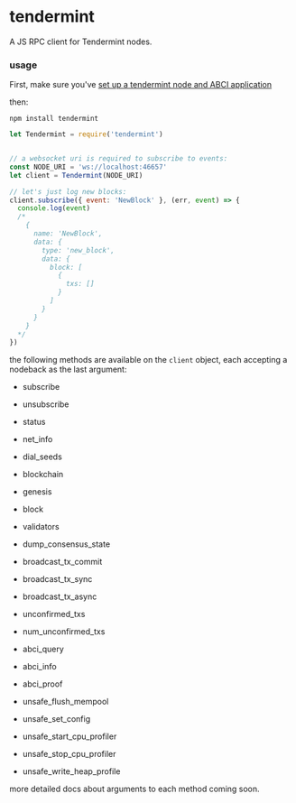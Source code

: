 # tendermint
A JS RPC client for Tendermint nodes.

### usage

First, make sure you've [set up a tendermint node and ABCI application](https://tendermint.com/download)

then:
```
npm install tendermint
```

```js
let Tendermint = require('tendermint')


// a websocket uri is required to subscribe to events:
const NODE_URI = 'ws://localhost:46657'
let client = Tendermint(NODE_URI)

// let's just log new blocks:
client.subscribe({ event: 'NewBlock' }, (err, event) => {
  console.log(event)
  /*
    {
      name: 'NewBlock',
      data: {
        type: 'new_block',
        data: {
          block: [
            {
              txs: []
            }
          ]
        }
      }
    } 
  */
})
```

the following methods are available on the `client` object, each accepting a nodeback as the last argument:

- subscribe
- unsubscribe

- status
- net_info
- dial_seeds
- blockchain
- genesis
- block
- validators
- dump_consensus_state
- broadcast_tx_commit
- broadcast_tx_sync
- broadcast_tx_async
- unconfirmed_txs
- num_unconfirmed_txs

- abci_query
- abci_info
- abci_proof

- unsafe_flush_mempool
- unsafe_set_config
- unsafe_start_cpu_profiler
- unsafe_stop_cpu_profiler
- unsafe_write_heap_profile

more detailed docs about arguments to each method coming soon.

